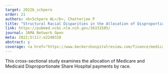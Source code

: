 ```yaml
---
target: 2022b_schpero
order: 21
authors: <b>Schpero WL</b>, Chatterjee P
title: "Structural Racial Disparities in the Allocation of Disproportionate Share Hospital Payments"
link: https://pubmed.ncbi.nlm.nih.gov/36331505/
journal: JAMA Network Open
meta: 2022;5(11):e2240328
abstract: y
coverage: <a href="https://www.beckershospitalreview.com/finance/medicaid-medicare-hospital-funding-not-reaching-marginalized-communities-study-finds.html" target="_blank">Becker's Hospital Review</a>, <a href="https://www.fiercehealthcare.com/providers/cms-disproportionate-share-hospital-payment-formula-structurally-disadvantages-black" target="_blank">Fierce Healthcare</a>
---
```

This cross-sectional study examines the allocation of Medicare and Medicaid Disproportionate Share Hospital payments by race.